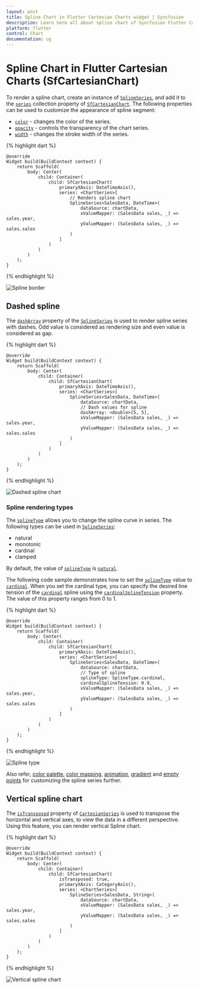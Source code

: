 ```yaml
---
layout: post
title: Spline Chart in Flutter Cartesian Charts widget | Syncfusion 
description: Learn here all about spline chart of Syncfusion Flutter Cartesian Charts (SfCartesianChart) widget and more.
platform: flutter
control: Chart
documentation: ug
---
```


# Spline Chart in Flutter Cartesian Charts (SfCartesianChart)

To render a spline chart, create an instance of [`SplineSeries`](https://pub.dev/documentation/syncfusion_flutter_charts/latest/charts/SplineSeries-class.html), and add it to the [`series`](https://pub.dev/documentation/syncfusion_flutter_charts/latest/charts/SfCartesianChart/series.html) collection property of [`SfCartesianChart`](https://pub.dev/documentation/syncfusion_flutter_charts/latest/charts/SfCartesianChart/SfCartesianChart.html). The following properties can be used to customize the appearance of spline segment:

* [`color`](https://pub.dev/documentation/syncfusion_flutter_charts/latest/charts/CartesianSeries/color.html) - changes the color of the series.
* [`opacity`](https://pub.dev/documentation/syncfusion_flutter_charts/latest/charts/CartesianSeries/opacity.html) - controls the transparency of the chart series.
* [`width`](https://pub.dev/documentation/syncfusion_flutter_charts/latest/charts/CartesianSeries/width.html) - changes the stroke width of the series.

{% highlight dart %} 

    @override
    Widget build(BuildContext context) {
        return Scaffold(
            body: Center(
                child: Container(
                    child: SfCartesianChart(
                        primaryXAxis: DateTimeAxis(),
                        series: <ChartSeries>[
                            // Renders spline chart
                            SplineSeries<SalesData, DateTime>(
                                dataSource: chartData,
                                xValueMapper: (SalesData sales, _) => sales.year,
                                yValueMapper: (SalesData sales, _) => sales.sales
                            )
                        ]
                    )
                )
            )
        );
    }

{% endhighlight %}

![Spline border](cartesian-chart-types-images/spline.jpg)

## Dashed spline

The [`dashArray`](https://pub.dev/documentation/syncfusion_flutter_charts/latest/charts/CartesianSeries/dashArray.html) property of the [`SplineSeries`](https://pub.dev/documentation/syncfusion_flutter_charts/latest/charts/SplineSeries/SplineSeries.html) is used to render spline series with dashes. Odd value is considered as rendering size and even value is considered as gap.

{% highlight dart %} 
    
    @override
    Widget build(BuildContext context) {
        return Scaffold(
            body: Center(
                child: Container(
                    child: SfCartesianChart(
                        primaryXAxis: DateTimeAxis(),
                        series: <ChartSeries>[
                            SplineSeries<SalesData, DateTime>(
                                dataSource: chartData,
                                // Dash values for spline
                                dashArray: <double>[5, 5],
                                xValueMapper: (SalesData sales, _) => sales.year,
                                yValueMapper: (SalesData sales, _) => sales.sales
                            )
                        ]
                    )
                )
            )
        );
    }

{% endhighlight %}

![Dashed spline chart](cartesian-chart-types-images/dashed_spline.jpg)

###	Spline rendering types

The [`splineType`](https://pub.dev/documentation/syncfusion_flutter_charts/latest/charts/SplineSeries/splineType.html) allows you to change the spline curve in series. The following types can be used in [`SplineSeries`](https://pub.dev/documentation/syncfusion_flutter_charts/latest/charts/SplineSeries/SplineSeries.html):

* natural
* monotonic
* cardinal
* clamped

By default, the value of [`splineType`](https://pub.dev/documentation/syncfusion_flutter_charts/latest/charts/SplineSeries/splineType.html) is [`natural`](https://pub.dev/documentation/syncfusion_flutter_charts/latest/charts/SplineType-class.html).

The following code sample demonstrates how to set the [`splineType`](https://pub.dev/documentation/syncfusion_flutter_charts/latest/charts/SplineSeries/splineType.html) value to [`cardinal`](https://pub.dev/documentation/syncfusion_flutter_charts/latest/charts/SplineType-class.html). When you set the cardinal type, you can specify the desired line tension of the [`cardinal`](https://pub.dev/documentation/syncfusion_flutter_charts/latest/charts/SplineType-class.html) spline using the [`cardinalSplineTension`](https://pub.dev/documentation/syncfusion_flutter_charts/latest/charts/SplineSeries/cardinalSplineTension.html) property. The value of this property ranges from 0 to 1.

{% highlight dart %} 
    
    @override
    Widget build(BuildContext context) {
        return Scaffold(
            body: Center(
                child: Container(
                    child: SfCartesianChart(
                        primaryXAxis: DateTimeAxis(),
                        series: <ChartSeries>[
                            SplineSeries<SalesData, DateTime>(
                                dataSource: chartData,
                                // Type of spline
                                splineType: SplineType.cardinal,
                                cardinalSplineTension: 0.9,
                                xValueMapper: (SalesData sales, _) => sales.year,
                                yValueMapper: (SalesData sales, _) => sales.sales
                            )
                        ]
                    )
                )
            )
        );
    }

{% endhighlight %}

![Spline type](cartesian-chart-types-images/cardinal_spline.jpg)

Also refer, [color palette](./series-customization#color-palette), [color mapping](./series-customization#color-mapping-for-data-points), [animation](./series-customization#animation), [gradient](./series-customization#gradient-fill) and [empty points](./series-customization#empty-points) for customizing the spline series further.

## Vertical spline chart

The [`isTransposed`](https://pub.dev/documentation/syncfusion_flutter_charts/latest/charts/SfCartesianChart/isTransposed.html) property of [`CartesianSeries`](https://pub.dev/documentation/syncfusion_flutter_charts/latest/charts/CartesianSeries-class.html) is used to transpose the horizontal and vertical axes, to view the data in a different perspective. Using this feature, you can render vertical Spline chart.

{% highlight dart %} 

    @override
    Widget build(BuildContext context) {
        return Scaffold(
            body: Center(
                child: Container(
                    child: SfCartesianChart(
                        isTransposed: true,
                        primaryXAxis: CategoryAxis(),
                        series: <ChartSeries>[
                            SplineSeries<SalesData, String>(
                                dataSource: chartData,
                                xValueMapper: (SalesData sales, _) => sales.year,
                                yValueMapper: (SalesData sales, _) => sales.sales
                            )
                        ]
                    )
                )
            )
        );
    }

{% endhighlight %}

![Vertical spline chart](cartesian-chart-types-images/inversed-spline.png)